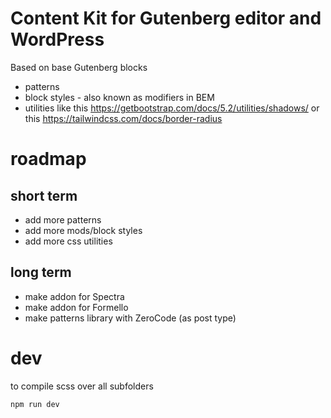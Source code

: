 # Content Kit for Gutenberg editor and WordPress

Based on base Gutenberg blocks

- patterns
- block styles - also known as modifiers in BEM
- utilities like this https://getbootstrap.com/docs/5.2/utilities/shadows/ or this https://tailwindcss.com/docs/border-radius

# roadmap

## short term
- add more patterns
- add more mods/block styles
- add more css utilities

## long term
- make addon for Spectra
- make addon for Formello
- make patterns library with ZeroCode (as post type)

# dev
to compile scss over all subfolders
```
npm run dev 
```